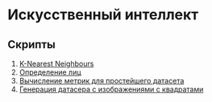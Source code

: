 # Искусственный интеллект

## Скрипты

1. [K-Nearest Neighbours](knn_cv/)
2. [Определение лиц](cascades/)
3. [Вычисление метрик для простейшего датасета](metrics/)
4. [Генерация датасера с изображениями с квадратами](generating_squares/)
